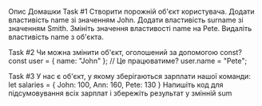 Опис Домашки
Task #1
Створити порожній об'єкт користувача.
Додати властивість name зі значенням John.
Додати властивість surname зі значенням Smith.
Змініть значення властивості name на Pete.
Видаліть властивість name з об'єкта.

Task #2
Чи можна змінити об'єкт, оголошений за допомогою const?
const user = {
name: "John"
};
// Це працюватиме?
user.name = "Pete";

Task #3
У нас є об'єкт, у якому зберігаються зарплати нашої команди:
let salaries = {
John: 100,
Ann: 160,
Pete: 130
}
Напишіть код для підсумовування всіх зарплат і збережіть результат у змінній sum